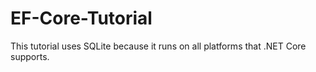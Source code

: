 # EF-Core-Tutorial

This tutorial uses SQLite because it runs on all platforms that .NET Core supports.